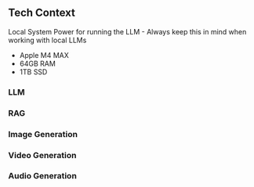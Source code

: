 ## Tech Context
Local System Power for running the LLM - Always keep this in mind when working with local LLMs
 - Apple M4 MAX
 - 64GB RAM  
 - 1TB SSD
### LLM

### RAG

### Image Generation

### Video Generation

### Audio Generation